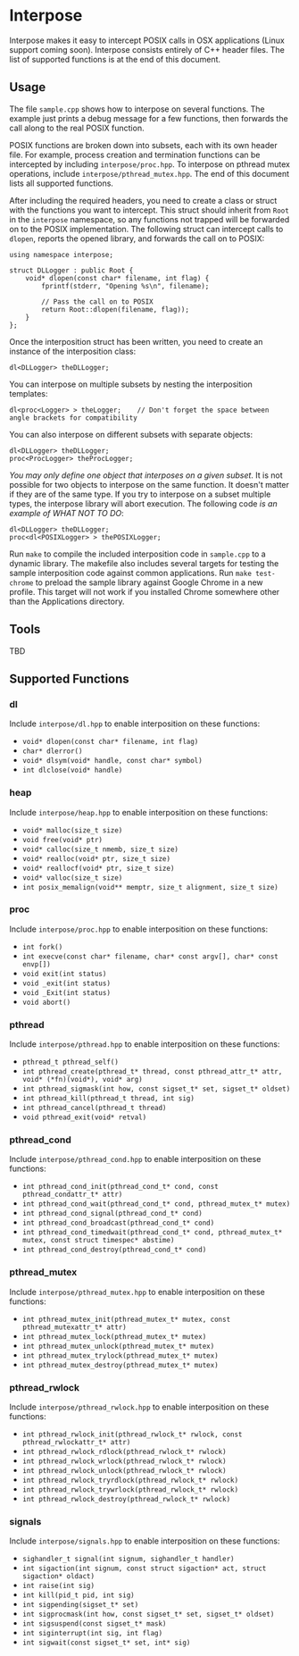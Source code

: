 # Interpose
Interpose makes it easy to intercept POSIX calls in OSX applications (Linux support coming soon).  Interpose consists entirely of C++ header files.  The list of supported functions is at the end of this document.

## Usage
The file ```sample.cpp``` shows how to interpose on several functions.  The example just prints a debug message for a few functions, then forwards the call along to the real POSIX function.

POSIX functions are broken down into subsets, each with its own header file.  For example, process creation and termination functions can be intercepted by including ```interpose/proc.hpp```.  To interpose on pthread mutex operations, include ```interpose/pthread_mutex.hpp```.  The end of this document lists all supported functions.

After including the required headers, you need to create a class or struct with the functions you want to intercept.  This struct should inherit from ```Root``` in the ```interpose``` namespace, so any functions not trapped will be forwarded on to the POSIX implementation.  The following struct can intercept calls to ```dlopen```, reports the opened library, and forwards the call on to POSIX:

    using namespace interpose;

	struct DLLogger : public Root {
		void* dlopen(const char* filename, int flag) {
			fprintf(stderr, "Opening %s\n", filename);
			
			// Pass the call on to POSIX
			return Root::dlopen(filename, flag));
		}
	};

Once the interposition struct has been written, you need to create an instance of the interposition class:

	dl<DLLogger> theDLLogger;

You can interpose on multiple subsets by nesting the interposition templates:

    dl<proc<Logger> > theLogger;	// Don't forget the space between angle brackets for compatibility

You can also interpose on different subsets with separate objects:

    dl<DLLogger> theDLLogger;
    proc<ProcLogger> theProcLogger;

*You may only define one object that interposes on a given subset*.  It is not possible for two objects to interpose on the same function.  It doesn't matter if they are of the same type.  If you try to interpose on a subset multiple types, the interpose library will abort execution.  The following code *is an example of WHAT NOT TO DO*:

    dl<DLLogger> theDLLogger;
    proc<dl<POSIXLogger> > thePOSIXLogger;

Run ```make``` to compile the included interposition code in ```sample.cpp``` to a dynamic library.  The makefile also includes several targets for testing the sample interposition code against common applications.  Run ```make test-chrome``` to preload the sample library against Google Chrome in a new profile.  This target will not work if you installed Chrome somewhere other than the Applications directory.

## Tools
TBD

## Supported Functions
### dl
Include ```interpose/dl.hpp``` to enable interposition on these functions:

 - ```void* dlopen(const char* filename, int flag)```
 - ```char* dlerror()```
 - ```void* dlsym(void* handle, const char* symbol)```
 - ```int dlclose(void* handle)```

### heap
Include ```interpose/heap.hpp``` to enable interposition on these functions:

 - ```void* malloc(size_t size)```
 - ```void free(void* ptr)```
 - ```void* calloc(size_t nmemb, size_t size)```
 - ```void* realloc(void* ptr, size_t size)```
 - ```void* reallocf(void* ptr, size_t size)```
 - ```void* valloc(size_t size)```
 - ```int posix_memalign(void** memptr, size_t alignment, size_t size)```

### proc
Include ```interpose/proc.hpp``` to enable interposition on these functions:

 - ```int fork()```
 - ```int execve(const char* filename, char* const argv[], char* const envp[])```
 - ```void exit(int status)```
 - ```void _exit(int status)```
 - ```void _Exit(int status)```
 - ```void abort()```

### pthread
Include ```interpose/pthread.hpp``` to enable interposition on these functions:

 - ```pthread_t pthread_self()```
 - ```int pthread_create(pthread_t* thread, const pthread_attr_t* attr, void* (*fn)(void*), void* arg)```
 - ```int pthread_sigmask(int how, const sigset_t* set, sigset_t* oldset)```
 - ```int pthread_kill(pthread_t thread, int sig)```
 - ```int pthread_cancel(pthread_t thread)```
 - ```void pthread_exit(void* retval)```

### pthread_cond
Include ```interpose/pthread_cond.hpp``` to enable interposition on these functions:

 - ```int pthread_cond_init(pthread_cond_t* cond, const pthread_condattr_t* attr)```
 - ```int pthread_cond_wait(pthread_cond_t* cond, pthread_mutex_t* mutex)```
 - ```int pthread_cond_signal(pthread_cond_t* cond)```
 - ```int pthread_cond_broadcast(pthread_cond_t* cond)```
 - ```int pthread_cond_timedwait(pthread_cond_t* cond, pthread_mutex_t* mutex, const struct timespec* abstime)```
 - ```int pthread_cond_destroy(pthread_cond_t* cond)```

### pthread_mutex
Include ```interpose/pthread_mutex.hpp``` to enable interposition on these functions:

 - ```int pthread_mutex_init(pthread_mutex_t* mutex, const pthread_mutexattr_t* attr)```
 - ```int pthread_mutex_lock(pthread_mutex_t* mutex)```
 - ```int pthread_mutex_unlock(pthread_mutex_t* mutex)```
 - ```int pthread_mutex_trylock(pthread_mutex_t* mutex)```
 - ```int pthread_mutex_destroy(pthread_mutex_t* mutex)```

### pthread_rwlock
Include ```interpose/pthread_rwlock.hpp``` to enable interposition on these functions:

 - ```int pthread_rwlock_init(pthread_rwlock_t* rwlock, const pthread_rwlockattr_t* attr)```
 - ```int pthread_rwlock_rdlock(pthread_rwlock_t* rwlock)```
 - ```int pthread_rwlock_wrlock(pthread_rwlock_t* rwlock)```
 - ```int pthread_rwlock_unlock(pthread_rwlock_t* rwlock)```
 - ```int pthread_rwlock_tryrdlock(pthread_rwlock_t* rwlock)```
 - ```int pthread_rwlock_trywrlock(pthread_rwlock_t* rwlock)```
 - ```int pthread_rwlock_destroy(pthread_rwlock_t* rwlock)```

### signals
Include ```interpose/signals.hpp``` to enable interposition on these functions:

 - ```sighandler_t signal(int signum, sighandler_t handler)```
 - ```int sigaction(int signum, const struct sigaction* act, struct sigaction* oldact)```
 - ```int raise(int sig)```
 - ```int kill(pid_t pid, int sig)```
 - ```int sigpending(sigset_t* set)```
 - ```int sigprocmask(int how, const sigset_t* set, sigset_t* oldset)```
 - ```int sigsuspend(const sigset_t* mask)```
 - ```int siginterrupt(int sig, int flag)```
 - ```int sigwait(const sigset_t* set, int* sig)```
